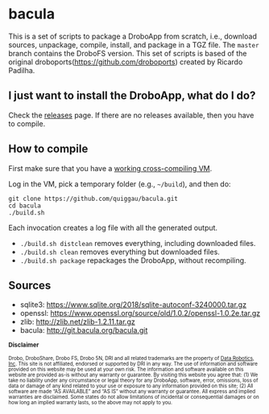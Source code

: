 # bacula
This is a set of scripts to package a DroboApp from scratch, i.e., download sources, unpackage, compile, install, and package in a TGZ file. The `master` branch contains the DroboFS version.
This set of scripts is based of the original droboports(https://github.com/droboports) created by Ricardo Padilha.

## I just want to install the DroboApp, what do I do?

Check the [releases](https://github.com/quiggau/bacula/releases) page. If there are no releases available, then you have to compile.

## How to compile

First make sure that you have a [working cross-compiling VM](https://github.com/droboports/droboports.github.io/wiki/Setting-up-a-VM).

Log in the VM, pick a temporary folder (e.g., `~/build`), and then do:

```
git clone https://github.com/quiggau/bacula.git
cd bacula
./build.sh
```

Each invocation creates a log file with all the generated output.

* `./build.sh distclean` removes everything, including downloaded files.
* `./build.sh clean` removes everything but downloaded files.
* `./build.sh package` repackages the DroboApp, without recompiling.

## Sources

* sqlite3: https://www.sqlite.org/2018/sqlite-autoconf-3240000.tar.gz
* openssl: https://www.openssl.org/source/old/1.0.2/openssl-1.0.2e.tar.gz
* zlib: http://zlib.net/zlib-1.2.11.tar.gz
* bacula: http://git.bacula.org/bacula.git

<sub>**Disclaimer**</sub>

<sub><sub>Drobo, DroboShare, Drobo FS, Drobo 5N, DRI and all related trademarks are the property of [Data Robotics, Inc](http://www.drobo.com/). This site is not affiliated, endorsed or supported by DRI in any way. The use of information and software provided on this website may be used at your own risk. The information and software available on this website are provided as-is without any warranty or guarantee. By visiting this website you agree that: (1) We take no liability under any circumstance or legal theory for any DroboApp, software, error, omissions, loss of data or damage of any kind related to your use or exposure to any information provided on this site; (2) All software are made “AS AVAILABLE” and “AS IS” without any warranty or guarantee. All express and implied warranties are disclaimed. Some states do not allow limitations of incidental or consequential damages or on how long an implied warranty lasts, so the above may not apply to you.</sub></sub>
